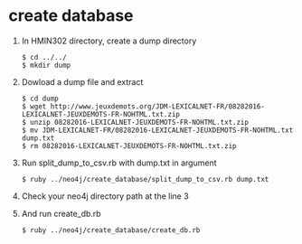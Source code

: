 # create database

1. In HMIN302 directory, create a dump directory
   ```shell
   $ cd ../../
   $ mkdir dump
   ```

2. Dowload a dump file and extract
   ```shell
   $ cd dump
   $ wget http://www.jeuxdemots.org/JDM-LEXICALNET-FR/08282016-LEXICALNET-JEUXDEMOTS-FR-NOHTML.txt.zip
   $ unzip 08282016-LEXICALNET-JEUXDEMOTS-FR-NOHTML.txt.zip
   $ mv JDM-LEXICALNET-FR/08282016-LEXICALNET-JEUXDEMOTS-FR-NOHTML.txt dump.txt
   $ rm 08282016-LEXICALNET-JEUXDEMOTS-FR-NOHTML.txt.zip
   ```

3. Run split_dump_to_csv.rb with dump.txt in argument
   ```shell
   $ ruby ../neo4j/create_database/split_dump_to_csv.rb dump.txt
   ```

4. Check your neo4j directory path at the line 3
   
5. And run create_db.rb
   ```shell
   $ ruby ../neo4j/create_database/create_db.rb
   ```